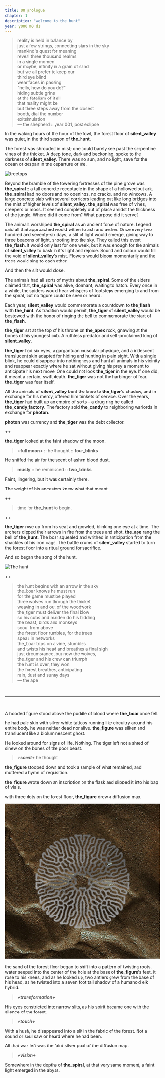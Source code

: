 ```yaml
---
title: 00 prologue
chapter: 1
description: "welcome to the hunt"
year: y000 m0 d1
---
```


> reality is held in balance by \
> just a few strings, connecting stars in the sky \
> mankind's quest for meaning \
> reveal three thousand realms \
> in a single moment \
> or maybe, infinity in a grain of sand \
> but we all prefer to keep our \
> third eye blind \
> wear faces in passing \
> "hello, how do you do?" \
> hiding subtle grins \
> at the fatalism of it all \
> that reality might be \
> but three steps away from the closest \
> booth, dial the number \
> exitsimulation \
> — the shepherd :: year 001, post eclipse



In the waking hours of the hour of the fowl, the forest floor of **silent_valley** was quiet, in the third season of **the_hunt**. 

The forest was shrouded in mist; one could barely see past the serpentine vines of the thicket. A deep tone, dark and beckoning, spoke to the darkness of **silent_valley**. There was no sun, and no light, save for the ocean of despair in the departure of life.


![treetops](./treetops.png)



Beyond the bramble of the towering fortresses of the pine grove was **the_spiral** :: a tall concrete receptacle in the shape of a hollowed out ark. **the_spiral** had no doors and no openings, no cracks, and no windows. A large concrete slab with several corridors leading out like long bridges into the mist of higher levels of **silent_valley**. **the_spiral** was free of vines, creepers or moss. It seemed completely out of place amidst the thickness of the jungle. Where did it come from? What purpose did it serve?

The animals worshiped **the_spiral** as an ancient force of nature. Legend said all that approached would wither to ash and aether. Once every two hundred and seventy-six days, a slit of light would emerge, giving way to three beacons of light, shooting into the sky. They called this event **the_flash**. It would only last for one week, but it was enough for the animals of **silent_valley** to bask in it's light and rejoice. Sound and colour would fill the void of **silent_valley**'s mist. Flowers would bloom momentarily and the trees would sing to each other.


And then the slit would close. 


The animals had all sorts of myths about **the_spiral**. Some of the elders claimed that, **the_spiral** was alive, dormant, waiting to hatch. Every once in a while, the spiders would hear whispers of footsteps emerging to and from the spiral, but no figure could be seen or heard.

Each year, **silent_valley** would commemorate a countdown to **the_flash** with **the_hunt**. As tradition would permit, **the_tiger** of **silent_valley** would be bestowed with the honor of ringing the bell to commemorate the start of **the_flash**. 

****the_tiger**** sat at the top of his throne on **the_apex** rock, gnawing at the bones of his youngest cub. A ruthless predator and self-proclaimed king of **silent_valley**. 

**the_tiger** had six eyes, a gargantuan muscular physique, and a iridescent translucent skin adapted for hiding and hunting in plain sight. With a single blink, he could disappear into nothingness and hunt all animals in his vicinity and reappear exactly where he sat without giving his prey a moment to anticipate his next move. One could not look **the_tiger** in the eye. If one did, it meant a certain, swift death. **the_tiger** was not the harbinger of fear. **the_tiger** was fear itself.



All the animals of **silent_valley** bent the knee to **the_tiger**'s shadow, and in exchange for his mercy, offered him trinkets of service. Over the years, **the_tiger** had built up an empire of sorts - a drug ring he called **the_candy_factory**. The factory sold **the_candy** to neighboring warlords in exchange for **photon**. 

**photon** was currency and **the_tiger** was the debt collector.

++

**the_tiger** looked at the faint shadow of the moon.

> **+full moon+** :: he thought :: **four_blinks**

He sniffed the air for the scent of ashen blood dust. 

> **musty** :: he reminisced ::  **two_blinks**

Faint, lingering, but it was certainly there. 

The weight of his ancestors knew what that meant.

++

> time for **the_hunt** to begin.

++

**the_tiger** rose up from his seat and growled, blinking one eye at a time. The archers dipped their arrows in fire from the trees and shot. **the_ape** rang the bell of **the_hunt**. The boar squealed and writhed in anticipation from the shackles of his iron cage. The battle drums of **silent_valley** started to turn the forest floor into a ritual ground for sacrifice. 

And so began the song of the hunt.

![The hunt](./the-hunt.png)

++

> the hunt begins with an arrow in the sky \
> the_boar knows he must run \
> for the game must be played \
> three wolves run through the thicket \
> weaving in and out of the woodwork \
> the_tiger must deliver the final blow \
> so his cubs and maiden do his bidding \
> the beast, birds and monkeys \
> scout from above \
> the forest floor rumbles, for the trees \
> speak in networks \
> the_boar trips on a vine, stumbles \
> and twists his head and breathes a final sigh \
> just circumstance, but now the wolves, \
> the_tiger and his crew can triumph \
> the hunt is over, they won \
> the forest breathes, anticipating \
> rain, dust and sunny days \
> — the ape

&nbsp;


---

&nbsp;



A hooded figure stood above the puddle of blood where **the_boar** once fell. 

he had pale skin with silver white tattoos running like circuitry around his entire body. he was neither dead nor alive. **the_figure** was silken and translucent like a bioluminescent ghost. 

He looked around for signs of life. Nothing. The tiger left not a shred of sinew on the bones of the poor beast. 

>  ***+scent+*** he thought

**the_figure** stooped down and took a sample of what remained, and muttered a hymn of requisition.

**the_figure** wrote down an inscription on the flask and slipped it into his bag of vials. 

with three dots on the forest floor, **the_figure** drew a diffusion map. 

![diffusion](./diffusion.png)

the sand of the forest floor began to shift into a pattern of twisting roots. water seeped into the center of the hole at the base of **the_figure**'s feet. it rose to his knees, and as he looked up, two antlers grew from the base of his head, as he twisted into a seven foot tall shadow of a humanoid elk hybrid.

> ***+transformation+***

His eyes constricted into narrow slits, as his spirit became one with the silence of the forest.

> ***+touch+***

With a hush, he disappeared into a slit in the fabric of the forest. Not a sound or soul saw or heard where he had been.

All that was left was the faint silver pool of the diffusion map.

> ***+vision+***

Somewhere in the depths of **the_spiral**, at that very same moment, a faint light emerged in the abyss.
